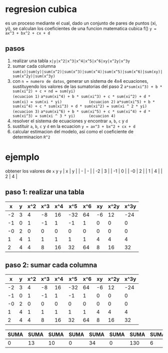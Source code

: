 # regresion cubica
es un proceso mediante el cual, dado un conjunto de pares de puntos (xi, yi), se calculan los coeficientes de una funcion matematica cubica f()
`y = ax^3 + bx^2 + cx + d`

## pasos
1. realizar una tabla 
`x|y|x^2|x^3|x^4|x^5|x^6|xy|x^2y|x^3y`
2. sumar cada columna
`sum(x)|sum(y)|sum(x^2)|sum(x^3)|sum(x^4)|sum(x^5)|sum(x^6)|sum(xy)|sum(x^2y)|sum(x^3y)`
3. con `n = numero de datos`, generar un sistema de 4x4 ecuaciones, sustituyendo los valores de las sumatorias del paso 2
`a*sum(xi^3) + b * sum(xi^2) + c + nd = sum(yi)                                      (ecuacion 1)`
`a*sum(xi^4) + b * sum(xi^3) + c * sum(xi^2) + d * sum(xi) = sum(xi * yi)            (ecuacion 2)`
`a*sum(xi^5) + b * sum(xi^4) + c * sum(xi^3) + d * sum(xi^2) = sum(xi ^ 2 * yi)      (ecuacion 3)`
`a*sum(xi^6) + b * sum(xi^5) + c * sum(xi^4) + d * sum(xi^3) = sum(xi ^ 3 * yi)      (ecuacion 4)`
4. resolver el sistema de ecuaciones y encontrar `a`, `b`, `c` y `d`
5. sustituir `a`, `b`, `c` y `d` en la ecuacion `y = ax^3 + bx^2 + cx + d`
6. calcular estimacion del modelo, asi como el coeficiente de determinacion `R^2`

# ejemplo
obtener los valores de `x` y `y`
| x | y |
| - | - |
| -2 | 3 |
| -1 | 0 |
| -0 | 2 |
| 1 | 4 |
| 2 | 4 |

## paso 1: realizar una tabla
| x | y | x^2 | x^3 | x^4 | x^5 | x^6 | xy | x^2y | x^3y |
| - | - | --- | --- | --- | --- | --- | --- | --- | ---- |
| -2 | 3 | 4 |  -8  | 16  | -32 | 64  | -6 | 12   | -24  |
| -1 | 0 |1  | -1   |1    | -1  | 1   | 0  | 0    | 0    |
| -0 | 2 | 0  | 0   | 0   |0    | 0   | 0  | 0    | 0    |
| 1 | 4 |1  | 1   |1    | 1  | 1   | 4  | 4    | 4    |
| 2 | 4 |4  | 8   |16    | 32  | 64   | 8  | 16    | 32    |

## paso 2: sumar cada columna
| x | y | x^2 | x^3 | x^4 | x^5 | x^6 | xy | x^2y | x^3y |
| - | - | --- | --- | --- | --- | --- | --- | --- | ---- |
| -2 | 3 | 4 |  -8  | 16  | -32 | 64  | -6 | 12   | -24  |
| -1 | 0 |1  | -1   |1    | -1  | 1   | 0  | 0    | 0    |
| -0 | 2 | 0  | 0   | 0   |0    | 0   | 0  | 0    | 0    |
| 1 | 4 |1  | 1   |1    | 1  | 1   | 4  | 4    | 4    |
| 2 | 4 |4  | 8   |16    | 32  | 64   | 8  | 16    | 32    |

|SUMA|SUMA|SUMA|SUMA|SUMA|SUMA|SUMA|SUMA|SUMA|SUMA|
| - | - | --- | --- | --- | --- | --- | --- | --- | ---- |
|0  |13|10|0|34|0|130|6|32|12|

